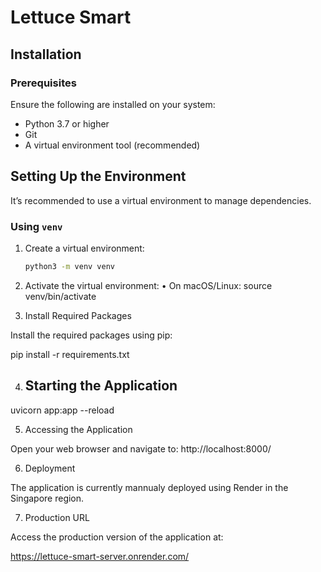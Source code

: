 # Lettuce Smart

## Installation

### Prerequisites

Ensure the following are installed on your system:

- Python 3.7 or higher  
- Git  
- A virtual environment tool (recommended)  

## Setting Up the Environment

It’s recommended to use a virtual environment to manage dependencies.

### Using `venv`

1. Create a virtual environment:

   ```bash
   python3 -m venv venv

2. Activate the virtual environment:
	•	On macOS/Linux:
    source venv/bin/activate

3. Install Required Packages

Install the required packages using pip:

pip install -r requirements.txt

4. ## Starting the Application
uvicorn app:app --reload

5. Accessing the Application

Open your web browser and navigate to:
http://localhost:8000/

6. Deployment

The application is currently mannualy deployed using Render in the Singapore region.

7. Production URL

Access the production version of the application at:

https://lettuce-smart-server.onrender.com/